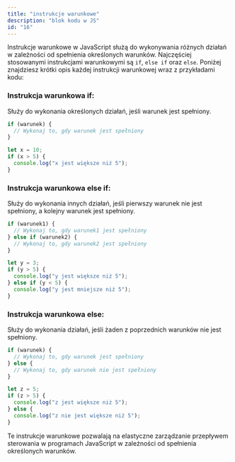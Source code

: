 ```yaml
---
title: "instrukcje warunkowe"
description: "blok kodu w JS"
id: "16"
---
```


Instrukcje warunkowe w JavaScript służą do wykonywania różnych działań w zależności od spełnienia określonych warunków. Najczęściej stosowanymi instrukcjami warunkowymi są `if`, `else if` oraz `else`. Poniżej znajdziesz krótki opis każdej instrukcji warunkowej wraz z przykładami kodu:

### Instrukcja warunkowa if:

Służy do wykonania określonych działań, jeśli warunek jest spełniony.

```js
if (warunek) {
  // Wykonaj to, gdy warunek jest spełniony
}

let x = 10;
if (x > 5) {
  console.log("x jest większe niż 5");
}
```
### Instrukcja warunkowa else if:

Służy do wykonania innych działań, jeśli pierwszy warunek nie jest spełniony, a kolejny warunek jest spełniony.

```js
if (warunek1) {
  // Wykonaj to, gdy warunek1 jest spełniony
} else if (warunek2) {
  // Wykonaj to, gdy warunek2 jest spełniony
}

let y = 3;
if (y > 5) {
  console.log("y jest większe niż 5");
} else if (y < 5) {
  console.log("y jest mniejsze niż 5");
}
```
### Instrukcja warunkowa else:

Służy do wykonania działań, jeśli żaden z poprzednich warunków nie jest spełniony.

```js
if (warunek) {
  // Wykonaj to, gdy warunek jest spełniony
} else {
  // Wykonaj to, gdy warunek nie jest spełniony
}

let z = 5;
if (z > 5) {
  console.log("z jest większe niż 5");
} else {
  console.log("z nie jest większe niż 5");
}
```
Te instrukcje warunkowe pozwalają na elastyczne zarządzanie przepływem sterowania w programach JavaScript w zależności od spełnienia określonych warunków.


